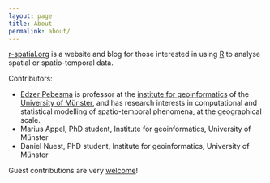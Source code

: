 ```yaml
---
layout: page
title: About
permalink: about/
---
```

[r-spatial.org](http://r-spatial.org/) is a website and blog for
those interested in using [R](http://www.r-project.org/) to analyse
spatial or spatio-temporal data.

Contributors:

* [Edzer Pebesma](http://www.uni-muenster.de/Geoinformatics/en/institute/staff/index.php/119/Edzer_Pebesma) is professor at the [institute for geoinformatics](http://ifgi.uni-muenster.de/en) of the [University of Münster](http://www.uni-muenster.de/en/), and has research interests in computational and statistical modelling of spatio-temporal phenomena, at the geographical scale.
* Marius Appel, PhD student, Institute for geoinformatics, University of Münster
* Daniel Nuest, PhD student, Institute for geoinformatics, University of Münster

Guest contributions are very [welcome](https://github.com/edzer/r-spatial/)!
